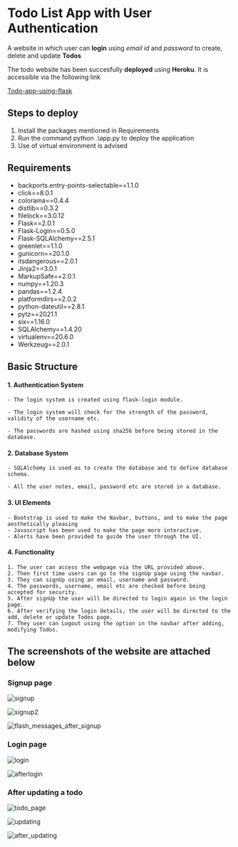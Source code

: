 # Todo List App with User Authentication

A website in which user can **login** using *email id* and *password* to create, delete and update **Todos**

The todo website has been succesfully **deployed** using **Heroku**.
It is accessible via the following link

[Todo-app-using-flask](https://todo-app-using-flask.herokuapp.com/)

## Steps to deploy
1. Install the packages mentioned in Requirements
2. Run the command python .\app.py to deploy the  application
3. Use of virtual environment is advised

## Requirements
- backports.entry-points-selectable==1.1.0
- click==8.0.1
- colorama==0.4.4
- distlib==0.3.2
- filelock==3.0.12
- Flask==2.0.1
- Flask-Login==0.5.0
- Flask-SQLAlchemy==2.5.1
- greenlet==1.1.0
- gunicorn==20.1.0
- itsdangerous==2.0.1
- Jinja2==3.0.1
- MarkupSafe==2.0.1
- numpy==1.20.3
- pandas==1.2.4
- platformdirs==2.0.2
- python-dateutil==2.8.1
- pytz==2021.1
- six==1.16.0
- SQLAlchemy==1.4.20
- virtualenv==20.6.0
- Werkzeug==2.0.1


## Basic Structure

#### 1. Authentication System
    - The login system is created using flask-login module.

    - The login system will check for the strength of the password, validity of the username etc.

    - The passwords are hashed using sha256 before being stored in the database.

#### 2. Database System 

    - SQLAlchemy is used as to create the database and to define database schema.

    - All the user notes, email, password etc are stored in a database.

#### 3. UI Elements

    - Bootstrap is used to make the Navbar, buttons, and to make the page aesthetically pleasing
    - Javascript has been used to make the page more interactive.
    - Alerts have been provided to guide the user through the UI.
#### 4. Functionality
    1. The user can access the webpage via the URL provided above.
    2. Then first time users can go to the signUp page using the navbar.
    3. They can signUp using an email, username and password.
    4. The passwords, username, email etc are checked before being accepted for security.
    5. After signUp the user will be directed to login again in the login page. 
    6. After verifying the login details, the user will be directed to the add, delete or update Todos page.
    7. They user can Logout using the option in the navbar after adding, modifying Todos.

## The screenshots of the website are attached below

### Signup page



![signup](https://user-images.githubusercontent.com/71591921/127265925-4d4befcc-f79b-46bb-a763-ae6379755ce6.JPG)


![signup2](https://user-images.githubusercontent.com/71591921/127265926-9c51b818-3175-454e-b7f3-bdd13a77c847.JPG)


![flash_messages_after_signup](https://user-images.githubusercontent.com/71591921/127265922-e367fae5-fd33-43cb-96c0-021737d519a3.JPG)

### Login page



![login](https://user-images.githubusercontent.com/71591921/127265924-cf8cb9b9-78bc-492f-800d-c31f16e9eb21.JPG)


![afterlogin](https://user-images.githubusercontent.com/71591921/127265921-2597855f-77db-4a99-8119-25219560ec88.JPG)

### After updating a todo

![todo_page](https://user-images.githubusercontent.com/71591921/127265928-82018aee-8536-45d7-b5a9-105cd7b5fba2.JPG)


![updating](https://user-images.githubusercontent.com/71591921/127265929-df4f85aa-8228-4fbe-8c0c-fb9d9316bd27.JPG)


![after_updating](https://user-images.githubusercontent.com/71591921/127265912-259dca67-5d74-4e2a-b2ad-9691a5d796c0.JPG)




